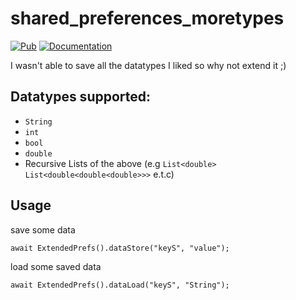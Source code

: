 # shared_preferences_moretypes

[![Pub](https://img.shields.io/pub/v/shared_preferences_moretypes.svg)](https://pub.dev/packages/shared_preferences_moretypes)
[![Documentation](https://img.shields.io/badge/API-reference-blue)](https://pub.dev/documentation/shared_preferences_moretypes/latest/shared_preferences_moretypes/shared_preferences_moretypes-library.html)

I wasn't able to save all the datatypes I liked so why not extend it ;)

## Datatypes supported:

- ```String```
- ```int```
- ```bool```
- ```double```
- Recursive Lists of the above (e.g ```List<double>``` ```List<double<double<double>>>``` e.t.c)

## Usage

save some data
```
await ExtendedPrefs().dataStore("keyS", "value");
```

load some saved data
```
await ExtendedPrefs().dataLoad("keyS", "String");
```
